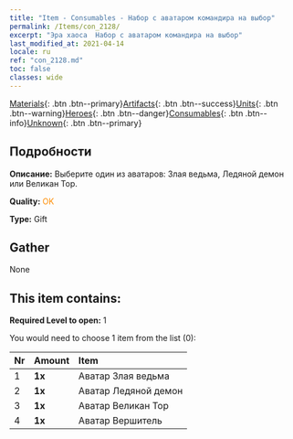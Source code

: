 ```yaml
---
title: "Item - Consumables - Набор с аватаром командира на выбор"
permalink: /Items/con_2128/
excerpt: "Эра хаоса  Набор с аватаром командира на выбор"
last_modified_at: 2021-04-14
locale: ru
ref: "con_2128.md"
toc: false
classes: wide
---
```

 [Materials](/ru/Items/){: .btn .btn--primary}[Artifacts](/ru/Items/Artifacts/){: .btn .btn--success}[Units](/ru/Items/Units/){: .btn .btn--warning}[Heroes](/ru/Items/Heroes/){: .btn .btn--danger}[Consumables](/ru/Items/Consumables/){: .btn .btn--info}[Unknown](/ru/Items/Unknown/){: .btn .btn--primary}

## Подробности
 **Описание:** Выберите один из аватаров: Злая ведьма, Ледяной демон или Великан Тор.

 **Quality:** <span style="color: #FF8C00">OK</span>

 **Type:** Gift

## Gather

  None

## This item contains:

 **Required Level to open:** 1

 You would need to choose 1 item from the list (0):

  | Nr | Amount |     Item    |
  |:---|:-------|:------------|
  | 1 |  **1x** | Аватар Злая ведьма |  | 
  | 2 |  **1x** | Аватар Ледяной демон |  | 
  | 3 |  **1x** | Аватар Великан Тор |  | 
  | 4 |  **1x** | Аватар Вершитель |  | 
